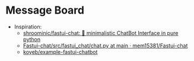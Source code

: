 # Message Board

- Inspiration:
  - [shroominic/fastui-chat: 💬 minimalistic ChatBot Interface in pure python](https://github.com/shroominic/fastui-chat)
  - [Fastui-chat/src/fastui_chat/chat.py at main · mem15381/Fastui-chat](https://github.com/mem15381/Fastui-chat/blob/main/src/fastui_chat/chat.py)
  - [koyeb/example-fastui-chatbot](https://github.com/koyeb/example-fastui-chatbot)

